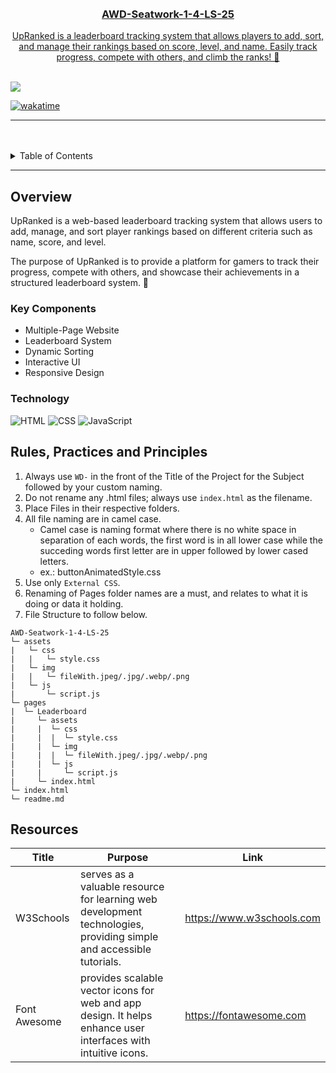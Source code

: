 <a name="readme-top">

<br/>

<br />
<div align="center">
  <a href="https://github.com/lagamiaSam/">
  <h3 align="center">AWD-Seatwork-1-4-LS-25</h3>
</div>

<div align="center">
  UpRanked is a leaderboard tracking system that allows players to add, sort, and manage their rankings based on score, level, and name. Easily track progress, compete with others, and climb the ranks! 🚀
</div>

<br />

![](https://visit-counter.vercel.app/counter.png?page=lagamiaSam/AWD-Seatwork-1-4-LS-25)

[![wakatime](https://wakatime.com/badge/user/fd3ba1ac-97d0-47fc-a9f6-66db8812adb9/project/bc78f6ce-0a5d-4a6c-8bcd-9dda281a3373.svg)](https://wakatime.com/badge/user/fd3ba1ac-97d0-47fc-a9f6-66db8812adb9/project/bc78f6ce-0a5d-4a6c-8bcd-9dda281a3373)

---

<br />
<br />

<details>
  <summary>Table of Contents</summary>
  <ol>
    <li>
      <a href="#overview">Overview</a>
      <ol>
        <li>
          <a href="#key-components">Key Components</a>
        </li>
        <li>
          <a href="#technology">Technology</a>
        </li>
      </ol>
    </li>
    <li>
      <a href="#rule,-practices-and-principles">Rules, Practices and Principles</a>
    </li>
    <li>
      <a href="#resources">Resources</a>
    </li>
  </ol>
</details>

---

## Overview

UpRanked is a web-based leaderboard tracking system that allows users to add, manage, and sort player rankings based on different criteria such as name, score, and level.

The purpose of UpRanked is to provide a platform for gamers to track their progress, compete with others, and showcase their achievements in a structured leaderboard system. 🚀

### Key Components
- Multiple-Page Website
- Leaderboard System
- Dynamic Sorting
- Interactive UI
- Responsive Design

### Technology
![HTML](https://img.shields.io/badge/HTML-E34F26?style=for-the-badge&logo=html5&logoColor=white)
![CSS](https://img.shields.io/badge/CSS-1572B6?style=for-the-badge&logo=css3&logoColor=white)
![JavaScript](https://img.shields.io/badge/JavaScript-F7DF1E?style=for-the-badge&logo=javascript&logoColor=white)

## Rules, Practices and Principles
1. Always use `WD-` in the front of the Title of the Project for the Subject followed by your custom naming.
2. Do not rename any .html files; always use `index.html` as the filename.
3. Place Files in their respective folders.
4. All file naming are in camel case.
   - Camel case is naming format where there is no white space in separation of each words, the first word is in all lower case while the succeding words first letter are in upper followed by lower cased letters.
   - ex.: buttonAnimatedStyle.css
5. Use only `External CSS`.
6. Renaming of Pages folder names are a must, and relates to what it is doing or data it holding.
7. File Structure to follow below.

```
AWD-Seatwork-1-4-LS-25
└─ assets
|   └─ css
|   |   └─ style.css
|   └─ img
|   |   └─ fileWith.jpeg/.jpg/.webp/.png
|   └─ js
|       └─ script.js
└─ pages
|  └─ Leaderboard
|     └─ assets
|     |  └─ css
|     |  |  └─ style.css
|     |  └─ img
|     |  |  └─ fileWith.jpeg/.jpg/.webp/.png
|     |  └─ js
|     |     └─ script.js
|     └─ index.html
└─ index.html
└─ readme.md
```

## Resources
| Title | Purpose | Link |
|-|-|-|
| W3Schools | serves as a valuable resource for learning web development technologies, providing simple and accessible tutorials.  | https://www.w3schools.com |
| Font Awesome | provides scalable vector icons for web and app design. It helps enhance user interfaces with intuitive icons. | https://fontawesome.com|

